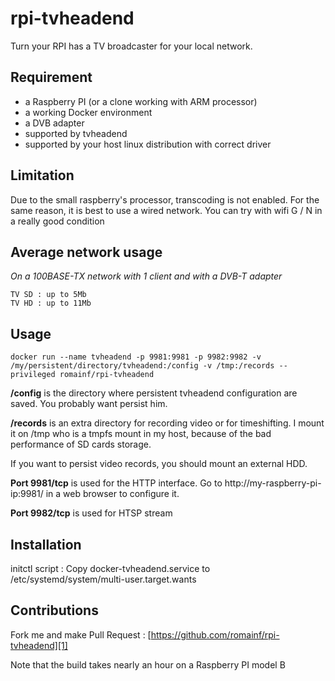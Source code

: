 rpi-tvheadend
=============

Turn your RPI has a TV broadcaster for your local network.


Requirement
-----------

 - a Raspberry PI (or a clone working with ARM processor)
 - a working Docker environment
 - a DVB adapter
  - supported by tvheadend 
  - supported by your host linux distribution with correct driver

Limitation
----------
Due to the small raspberry's processor, transcoding is not enabled.
For the same reason, it is best to use a wired network. 
You can try with wifi G / N in a really good condition

Average network usage
---------------------

*On a 100BASE-TX network with 1 client and with a DVB-T adapter*

    TV SD : up to 5Mb
    TV HD : up to 11Mb

Usage
-----

    docker run --name tvheadend -p 9981:9981 -p 9982:9982 -v /my/persistent/directory/tvheadend:/config -v /tmp:/records --privileged romainf/rpi-tvheadend

**/config** is the directory where persistent tvheadend configuration are saved. You probably want persist him.

**/records** is an extra directory for recording video or for timeshifting. I mount it on /tmp who is a tmpfs mount in my host, because of the bad performance of SD cards storage.

If you want to persist video records, you should mount an external HDD.

**Port 9981/tcp** is used for the HTTP interface. Go to http://my-raspberry-pi-ip:9981/ in a web browser to configure it.

**Port 9982/tcp** is used for HTSP stream

Installation
------------
initctl script : Copy docker-tvheadend.service to /etc/systemd/system/multi-user.target.wants

Contributions
------------

Fork me and make Pull Request : [https://github.com/romainf/rpi-tvheadend][1]

Note that the build takes nearly an hour on a Raspberry PI model B


  [1]: https://github.com/romainf/rpi-tvheadend
